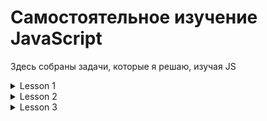 Самостоятельное изучение JavaScript
====
Здесь собраны задачи, которые я решаю, изучая JS
<details>
<summary>Lesson 1</summary>

 1. Необходимо пользователя попросить ввести температуру в градусах Цельсия,
преобразовать введенное пользователем значение в соответствующую температуру
в градусах по Фаренгейту и вывести в alert сообщение с текстом:
"Цельсий: {C}, Фаренгейт: {F}"
Где вместо {C} и {F} должны быть подставлены соответствующие значения, которые
были получены ранее.
Формула перевода градусов Цельсия в градусы Фаренгейта:
градусы Фаренгейта = (9 / 5) * градусы Цельсия + 32

Уточнение: пользователь всегда вводит корректное число.

2. Необходимо создать переменную name, записать в эту переменную свое имя.
Необходимо также создать переменную admin и присвоить этой переменной значение
из переменной name.
Вывести значение переменной admin в консоль.

3. Вывод выражений в консоль. Над каждым выводом в консоль необходимо объяснить почему мы получаем такой
результат.
+ 10 + 10 + "10"
+ 10 + "10" + 10
+ 10 + 10 + +"10"
+ 10 / -""
+ 10 / +"2,5"

4. Необходимо от пользователя получить число и вывести разряды числа, а именно: количество сотен, десятков и единиц.
</details>
<details>
<summary>Lesson 2</summary>

1. Разбор различий префиксной и постфиксной формы инкремента

2. Комментарий кода внутри. Операции присваивания и матем. операции

3. Задача: 

    Необходимо попросить пользователя ввести два числа в переменные `a` и `b`.
    Необходимо вывести в консоль один результат из следующих проверок:
    1. Если оба числа в переменных `a` и `b` положительные, вывести разность
    чисел `a` и `b`, а именно, вычесть из переменной `a` значение переменной `b`.
    2. Если оба числа в переменных `a` и `b` отрицательные, вывести произведение
    чисел `a` и `b`.
    3. Если числа в переменных `a` и `b` разных знаков, вывести сумму чисел
    `a` и `b`.
    В остальных случаях программа не должна ничего выводить.

4. Необходимо реализовать четыре функции, каждая функция должна принимать по два
числа и выполнять одну из операций (каждая функция выполняет одну из них):

    1. Сложение
    2. Разность
    3. Умножение
    4. Деление

5. Создание простого калькулятора ("+", "-", "*", "/".) - функция mathoperation(arg1, arg2, operation)

6. Решение задачи:

    Необходимо реализовать функцию, которая будет принимать первым аргументом
    целое положительное число, в следующих трех аргументах функция принимает слова
    в разных склонениях.
    Функция должна возвращать одно из трех переданных в параметры слов подходящее
    под число, которое передано первым аргументом.

    Пример:
    console.log(declinationOfNumber(1, "яблоко", "яблока", "яблок")); // "яблоко"
    console.log(declinationOfNumber(2, "мяч", "мяча", "мячей")); // "мяча"
    console.log(declinationOfNumber(5, "стул", "стула", "стульев")); // "стульев"

    Функция должна работать с любым словом и любым целым положительным числом.
    Все аргументы, которые будут передаваться функции будут верны.

</details>

<details>
<summary>Lesson 3</summary>

1. Необходимо с помощью цикла for вывести следующие 11 строк в консоль:
0 – это ноль
1 – нечетное число
2 – четное число
3 – нечетное число
…
10 – четное число

2. Необходимо из объекта, который лежит в константе post вывести значения, к
которым приписан комментарий, в консоль.

3. Дан массив products, необходимо цену каждого продукта уменьшить на 15% используя
метод forEach.

4.
- Необходимо вывести в консоль массив продуктов в котором есть хоть одна
фотография используя метод filter. Исходные данные - массив products.
- Необходимо отсортировать массив products используя метод sort по цене,
начиная с самой маленькой, заканчивая самой большой ценой, после чего вывести
отсортированный массив в консоль.

5. Вывести с помощью цикла for числа от 0 до 9, НЕ используя тело цикла. То есть
выглядеть должно примерно так: for(…){/* здесь пусто */}

6. Вывести горку в консоль (используя цикл for), как показано на рисунке, только у вашей горки должно быть 20 рядов, а не 5:

```
x
xx
xxx
xxxx
xxxxx
```
</details>